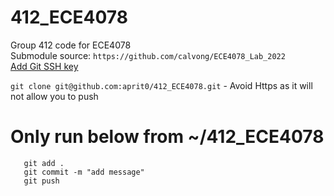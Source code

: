 # 412_ECE4078

Group 412 code for ECE4078  
Submodule source: ```https://github.com/calvong/ECE4078_Lab_2022```  
[Add Git SSH key](https://docs.github.com/en/authentication/connecting-to-github-with-ssh/generating-a-new-ssh-key-and-adding-it-to-the-ssh-agent)

```git clone git@github.com:aprit0/412_ECE4078.git``` - Avoid Https as it will not allow you to push

# Only run below from ~/412_ECE4078
```
   git add . 
   git commit -m "add message"
   git push
   ```
